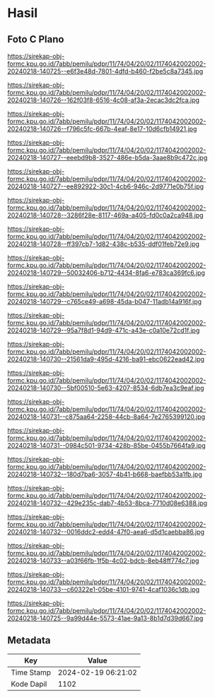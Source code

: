 # Hasil

## Foto C Plano

https://sirekap-obj-formc.kpu.go.id/7abb/pemilu/pdpr/11/74/04/20/02/1174042002002-20240218-140725--e6f3e48d-7801-4dfd-b460-f2be5c8a7345.jpg

https://sirekap-obj-formc.kpu.go.id/7abb/pemilu/pdpr/11/74/04/20/02/1174042002002-20240218-140726--162f03f8-6516-4c08-af3a-2ecac3dc2fca.jpg

https://sirekap-obj-formc.kpu.go.id/7abb/pemilu/pdpr/11/74/04/20/02/1174042002002-20240218-140726--f796c5fc-667b-4eaf-8e17-10d6cfb14921.jpg

https://sirekap-obj-formc.kpu.go.id/7abb/pemilu/pdpr/11/74/04/20/02/1174042002002-20240218-140727--eeebd9b8-3527-486e-b5da-3aae8b9c472c.jpg

https://sirekap-obj-formc.kpu.go.id/7abb/pemilu/pdpr/11/74/04/20/02/1174042002002-20240218-140727--ee892922-30c1-4cb6-946c-2d9771e0b75f.jpg

https://sirekap-obj-formc.kpu.go.id/7abb/pemilu/pdpr/11/74/04/20/02/1174042002002-20240218-140728--3286f28e-8117-469a-a405-fd0c0a2ca948.jpg

https://sirekap-obj-formc.kpu.go.id/7abb/pemilu/pdpr/11/74/04/20/02/1174042002002-20240218-140728--ff397cb7-1d82-438c-b535-ddf01feb72e9.jpg

https://sirekap-obj-formc.kpu.go.id/7abb/pemilu/pdpr/11/74/04/20/02/1174042002002-20240218-140729--50032406-b712-4434-8fa6-e783ca369fc6.jpg

https://sirekap-obj-formc.kpu.go.id/7abb/pemilu/pdpr/11/74/04/20/02/1174042002002-20240218-140729--c765ce49-a698-45da-b047-11adb14a916f.jpg

https://sirekap-obj-formc.kpu.go.id/7abb/pemilu/pdpr/11/74/04/20/02/1174042002002-20240218-140729--95a7f8d1-94d9-471c-a43e-c0a10e72cd1f.jpg

https://sirekap-obj-formc.kpu.go.id/7abb/pemilu/pdpr/11/74/04/20/02/1174042002002-20240218-140730--21561da9-495d-4216-ba91-ebc0622ead42.jpg

https://sirekap-obj-formc.kpu.go.id/7abb/pemilu/pdpr/11/74/04/20/02/1174042002002-20240218-140730--5bf00510-5e63-4207-8534-6db7ea3c9eaf.jpg

https://sirekap-obj-formc.kpu.go.id/7abb/pemilu/pdpr/11/74/04/20/02/1174042002002-20240218-140731--c875aa64-2258-44cb-8a64-7e2765399120.jpg

https://sirekap-obj-formc.kpu.go.id/7abb/pemilu/pdpr/11/74/04/20/02/1174042002002-20240218-140731--0984c501-9734-428b-85be-0455b7664fa9.jpg

https://sirekap-obj-formc.kpu.go.id/7abb/pemilu/pdpr/11/74/04/20/02/1174042002002-20240218-140732--180d7ba6-3057-4b41-b668-baefbb53a1fb.jpg

https://sirekap-obj-formc.kpu.go.id/7abb/pemilu/pdpr/11/74/04/20/02/1174042002002-20240218-140732--429e235c-dab7-4b53-8bca-7710d08e6388.jpg

https://sirekap-obj-formc.kpu.go.id/7abb/pemilu/pdpr/11/74/04/20/02/1174042002002-20240218-140732--0016ddc2-edd4-47f0-aea6-d5d1caebba86.jpg

https://sirekap-obj-formc.kpu.go.id/7abb/pemilu/pdpr/11/74/04/20/02/1174042002002-20240218-140733--a03f66fb-1f5b-4c02-bdcb-8eb48ff774c7.jpg

https://sirekap-obj-formc.kpu.go.id/7abb/pemilu/pdpr/11/74/04/20/02/1174042002002-20240218-140733--c60322e1-05be-4101-9741-4caf1036c1db.jpg

https://sirekap-obj-formc.kpu.go.id/7abb/pemilu/pdpr/11/74/04/20/02/1174042002002-20240218-140725--9a99d44e-5573-41ae-9a13-8b1d7d39d667.jpg


## Metadata

| Key        | Value               |
| ---------- | ------------------- |
| Time Stamp | 2024-02-19 06:21:02 |
| Kode Dapil | 1102                |



